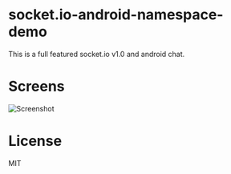 # socket.io-android-namespace-demo

This is a full featured socket.io v1.0 and android chat.

# Screens
![Screenshot](https://github.com/bariseser/socket.io-android-namespace-demo/raw/master/images/screenshot.png)

# License
MIT